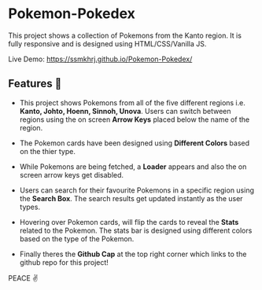 # Pokemon-Pokedex

This project shows a collection of Pokemons from the Kanto region. It is fully responsive and is designed using HTML/CSS/Vanilla JS.

Live Demo: https://ssmkhrj.github.io/Pokemon-Pokedex/

## Features :star_struck:

- This project shows Pokemons from all of the five different regions i.e. **Kanto, Johto, Hoenn, Sinnoh, Unova**. Users can switch between regions using the on screen **Arrow Keys** placed below the name of the region.

- The Pokemon cards have been designed using **Different Colors** based on the thier type.

- While Pokemons are being fetched, a **Loader** appears and also the on screen arrow keys get disabled.

- Users can search for their favourite Pokemons in a specific region using the **Search Box**. The search results get updated instantly as the user types.

- Hovering over Pokemon cards, will flip the cards to reveal the **Stats** related to the Pokemon. The stats bar is designed using different colors based on the type of the Pokemon.

- Finally theres the **Github Cap** at the top right corner which links to the github repo for this project!

PEACE :v:
